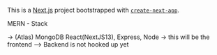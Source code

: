 This is a [Next.js](https://nextjs.org/) project bootstrapped with [`create-next-app`](https://github.com/vercel/next.js/tree/canary/packages/create-next-app).

MERN - Stack

->  (Atlas) MongoDB React(NextJS13), Express, Node
-> this will be the frontend
--> Backend is not hooked up yet